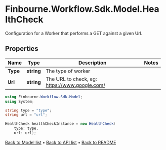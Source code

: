 # Finbourne.Workflow.Sdk.Model.HealthCheck
Configuration for a Worker that performs a GET against a given Url.

## Properties

Name | Type | Description | Notes
------------ | ------------- | ------------- | -------------
**Type** | **string** | The type of worker | 
**Url** | **string** | The URL to check, eg: https://www.google.com/ | 

```csharp
using Finbourne.Workflow.Sdk.Model;
using System;

string type = "type";
string url = "url";

HealthCheck healthCheckInstance = new HealthCheck(
    type: type,
    url: url);
```

[Back to Model list](../README.md#documentation-for-models) &#8226; [Back to API list](../README.md#documentation-for-api-endpoints) &#8226; [Back to README](../README.md)
